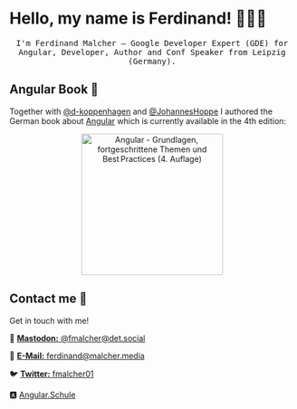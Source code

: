 # Hello, my name is Ferdinand! 👨🏻‍💻

<p align="center">
  <samp>
I'm Ferdinand Malcher – Google Developer Expert (GDE) for Angular, Developer, Author and Conf Speaker from Leipzig (Germany).
  </samp>
</p>

## Angular Book :closed_book: 

Together with [@d-koppenhagen](https://github.com/d-koppenhagen) and [@JohannesHoppe](https://github.com/JohannesHoppe) I authored the German book about [Angular](https://angular.io) which is currently available in the 4th edition:

<p align="center">
  <a href="https://angular-buch.com"><img src="https://angular-buch.com/assets/img/book-cover-v4.png" alt="Angular - Grundlagen, fortgeschrittene Themen und Best Practices (4. Auflage)" width="250"></img></a>
</p>

## Contact me :speech_balloon:

Get in touch with me!

:elephant: [**Mastodon:** @fmalcher@det.social](https://det.social/@fmalcher)

:e-mail: [**E-Mail:** ferdinand@malcher.media](mailto:ferdinand@malcher.media)

:bird: [**Twitter:** fmalcher01](https://twitter.com/fmalcher01)

:a: [Angular.Schule](https://angular.schule)

